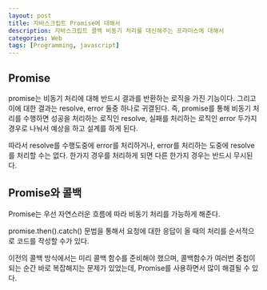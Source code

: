 ```yaml
---
layout: post
title: 자바스크립트 Promise에 대해서
description: 자바스크립트 콜백 비동기 처리를 대신해주는 프라미스에 대해서
categories: Web
tags: [Programming, javascript]
---
```


## Promise

promise는 비동기 처리에 대해 반드시 결과를 반환하는 로직을 가진 기능이다. 그리고 이에 대한 결과는 resolve, error 둘중 하나로 귀결된다. 즉, promise를 통해 비동기 처리를 수행하면 성공을 처리하는 로직인 resolve, 실패를 처리하는 로직인 error 두가지 경우로 나눠서 예상을 하고 설계를 하게 된다.

따라서 resolve를 수행도중에 error를 처리하거나, error를 처리하는 도중에 resolve를 처리할 수는 없다. 한가지 경우를 처리하게 되면 다른 한가지 경우는 반드시 무시된다.

## Promise와 콜백

Promise는 우선 자연스러운 흐름에 따라 비동기 처리를 가능하게 해준다.

promise.then().catch() 문법을 통해서 요청에 대한 응답이 올 때의 처리를 순서적으로 코드를 작성할 수가 있다.

이전의 콜백 방식에서는 미리 콜백 함수를 준비해야 했으며, 콜백함수가 여러번 중첩이 되는 순간 바로 복잡해지는 문제가 있었는데, Promise를 사용하면서 많이 해결될 수 있다.
